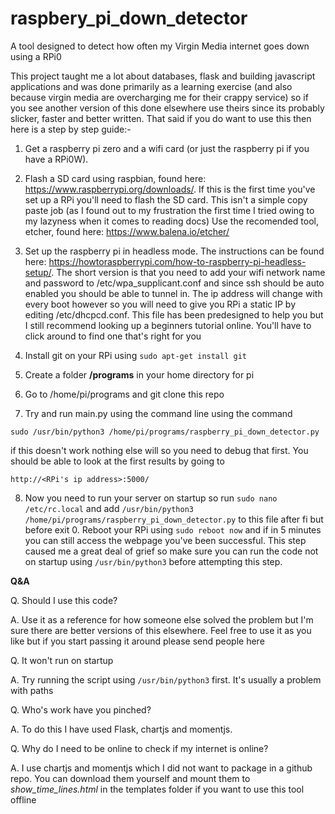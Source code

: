 # raspbery_pi_down_detector
A tool designed to detect how often my Virgin Media internet goes down using a RPi0

This project taught me a lot about databases, flask and building javascript applications and was done primarily as a learning exercise (and also because virgin 
media are overcharging me for their crappy service) so if you see another version of this done elsewhere use theirs since its probably slicker, faster and 
better written. That said if you do want to use this then here is a step by step guide:-

1. Get a raspberry pi zero and a wifi card (or just the raspberry pi if you have a RPi0W).

2. Flash a SD card using raspbian, found here: https://www.raspberrypi.org/downloads/. If this is the first time you've set up a RPi you'll need to flash
the SD card. This isn't a simple copy paste job (as I found out to my frustration the first time I tried owing to my lazyness when it comes to reading docs)
Use the recomended tool, etcher, found here: https://www.balena.io/etcher/

3. Set up the raspberry pi in headless mode. The instructions can be found here: https://howtoraspberrypi.com/how-to-raspberry-pi-headless-setup/. The short version
is that you need to add your wifi network name and password to /etc/wpa_supplicant.conf and since ssh should be auto enabled you should be able to tunnel in. The ip
address will change with every boot however so you will need to give you RPi a static IP by editing /etc/dhcpcd.conf. This file has been predesigned to help you 
but I still recommend looking up a beginners tutorial online. You'll have to click around to find one that's right for you

4. Install git on your RPi using ``sudo apt-get install git``

5. Create a folder **/programs** in your home directory for pi

6. Go to /home/pi/programs and git clone this repo

7. Try and run main.py using the command line using the command

``sudo /usr/bin/python3 /home/pi/programs/raspberry_pi_down_detector.py``

if this doesn't work nothing else will so you need to debug that first. You should be able to look at the first results by going to

``http://<RPi's ip address>:5000/``

8. Now you need to run your server on startup so run ``sudo nano /etc/rc.local`` and add ``/usr/bin/python3 /home/pi/programs/raspberry_pi_down_detector.py`` to this
file after fi but before exit 0. Reboot your RPi using ``sudo reboot now`` and if in 5 minutes you can still access the webpage you've been successful. This step
caused me a great deal of grief so make sure you can run the code not on startup using ``/usr/bin/python3`` before attempting this step.

**Q&A**

Q. Should I use this code?

A. Use it as a reference for how someone else solved the problem but I'm sure there are better versions of this elsewhere. Feel free to use it as you like but
if you start passing it around please send people here

Q. It won't run on startup

A. Try running the script using ``/usr/bin/python3`` first. It's usually a problem with paths

Q. Who's work have you pinched?

A. To do this I have used Flask, chartjs and momentjs.

Q. Why do I need to be online to check if my internet is online?

A. I use chartjs and momentjs which I did not want to package in a github repo. You can download them yourself and mount them to *show_time_lines.html* in the 
templates folder if you want to use this tool offline
